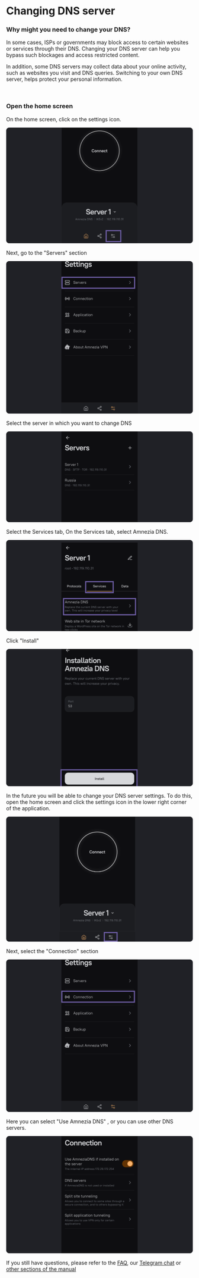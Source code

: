 # Changing DNS server

### Why might you need to change your DNS?

In some cases, ISPs or governments may block access to certain websites or services through their DNS.
Changing your DNS server can help you bypass such blockages and access restricted content.

In addition, some DNS servers may collect data about your online activity, such as websites you visit and
DNS queries. Switching to your own DNS server, helps protect your personal information.


&nbsp;

### Open the home screen  

On the home screen, click on the settings icon.

![](https://raw.githubusercontent.com/amnezia-vpn/amnezia.org-content/master/docs/en/instructions/06_change-dns/img/cd_en_1.png)

Next, go to the "Servers" section 

![](https://raw.githubusercontent.com/amnezia-vpn/amnezia.org-content/master/docs/en/instructions/06_change-dns/img/cd_en_2.png)

Select the server in which you want to change DNS

![](https://raw.githubusercontent.com/amnezia-vpn/amnezia.org-content/master/docs/en/instructions/06_change-dns/img/cd_en_3.png)

Select the Services tab, 
On the Services tab, select Amnezia DNS.

![](https://raw.githubusercontent.com/amnezia-vpn/amnezia.org-content/master/docs/en/instructions/06_change-dns/img/cd_en_4.png)

Click "Install" 

![](https://raw.githubusercontent.com/amnezia-vpn/amnezia.org-content/master/docs/en/instructions/06_change-dns/img/cd_en_5.png)

In the future you will be able to change your DNS server settings.
To do this, open the home screen and click the settings icon in the lower right corner of the application.

![](https://raw.githubusercontent.com/amnezia-vpn/amnezia.org-content/master/docs/en/instructions/06_change-dns/img/cd_en_6.png)

Next, select the "Connection" section

![](https://raw.githubusercontent.com/amnezia-vpn/amnezia.org-content/master/docs/en/instructions/06_change-dns/img/cd_en_7.png)

Here you can select "Use Amnezia DNS" , or you can use other DNS servers.

![](https://raw.githubusercontent.com/amnezia-vpn/amnezia.org-content/master/docs/en/instructions/06_change-dns/img/cd_en_8.png)


If you still have questions, please refer to the [FAQ], our [Telegram chat] or [other sections of the manual]


[amnezia-site-ext-link]: https://amnezia-web-nx1r.vercel.app
[FAQ]: /faq
[Telegram chat]: https://t.me/amnezia_vpn_en
[other sections of the manual]: ../instructions






